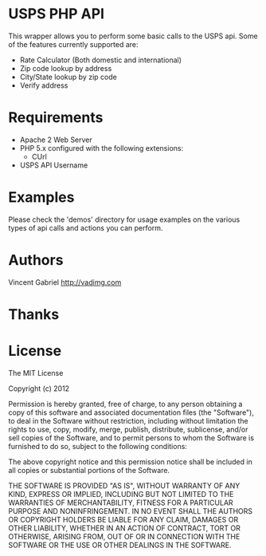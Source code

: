 USPS PHP API
===========

This wrapper allows you to perform some basic calls to the USPS api. Some of the features currently supported are:

- Rate Calculator (Both domestic and international)
- Zip code lookup by address
- City/State lookup by zip code
- Verify address

Requirements
============

- Apache 2 Web Server
- PHP 5.x configured with the following extensions:
  - CUrl
- USPS API Username

Examples
=======

Please check the 'demos' directory for usage examples on the various types of api calls and actions you can perform.


Authors
=======
Vincent Gabriel <http://vadimg.com>

Thanks
======

License
=======

The MIT License

Copyright (c) 2012

Permission is hereby granted, free of charge, to any person obtaining a copy of
this software and associated documentation files (the "Software"), to deal in
the Software without restriction, including without limitation the rights to
use, copy, modify, merge, publish, distribute, sublicense, and/or sell copies
of the Software, and to permit persons to whom the Software is furnished to do
so, subject to the following conditions:

The above copyright notice and this permission notice shall be included in all
copies or substantial portions of the Software.

THE SOFTWARE IS PROVIDED "AS IS", WITHOUT WARRANTY OF ANY KIND, EXPRESS OR
IMPLIED, INCLUDING BUT NOT LIMITED TO THE WARRANTIES OF MERCHANTABILITY,
FITNESS FOR A PARTICULAR PURPOSE AND NONINFRINGEMENT. IN NO EVENT SHALL THE
AUTHORS OR COPYRIGHT HOLDERS BE LIABLE FOR ANY CLAIM, DAMAGES OR OTHER
LIABILITY, WHETHER IN AN ACTION OF CONTRACT, TORT OR OTHERWISE, ARISING FROM,
OUT OF OR IN CONNECTION WITH THE SOFTWARE OR THE USE OR OTHER DEALINGS IN THE
SOFTWARE.
